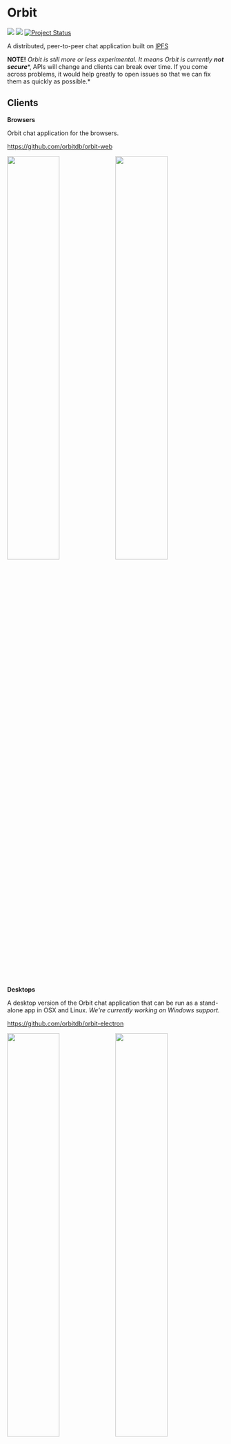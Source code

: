 # Orbit

[![](https://img.shields.io/badge/made%20by-Protocol%20Labs-blue.svg?style=flat-square)](http://ipn.io)
[![](https://img.shields.io/badge/freenode-%23ipfs-blue.svg?style=flat-square)](http://webchat.freenode.net/?channels=%23ipfs)
[![Project Status](https://badge.waffle.io/haadcode/orbit.svg?label=In%20Progress&title=Roadmap)](https://waffle.io/haadcode/orbit)

A distributed, peer-to-peer chat application built on [IPFS](http://ipfs.io)

**NOTE!** *Orbit is still more or less experimental. It means Orbit is currently* ***not secure****, APIs will change and clients can break over time. If you come across problems, it would help greatly to open issues so that we can fix them as quickly as possible.*

## Clients

**Browsers**

Orbit chat application for the browsers.

https://github.com/orbitdb/orbit-web

<img src="https://raw.githubusercontent.com/orbitdb/orbit-web/master/screenshots/screenshot1.png" width="49%">
<img src="https://raw.githubusercontent.com/orbitdb/orbit-web/master/screenshots/screenshot2.png" width="49%">

**Desktops**

A desktop version of the Orbit chat application that can be run as a stand-alone app in OSX and Linux. *We're currently working on Windows support.*

https://github.com/orbitdb/orbit-electron

<img src="https://github.com/orbitdb/orbit-electron/raw/master/screenshots/orbit-electron-screenshot1.png" width="49%">
<img src="https://github.com/orbitdb/orbit-electron/raw/master/screenshots/orbit-electron-screenshot2.png" width="49%">

**Terminal**

A prototype of a terminal client.

https://github.com/orbitdb/orbit-textui

## Core Library

### orbit-core

Orbit is intended to be embeddable in applications. `orbit-core` is a JavaScript implementation which can be used in Node.js, Browser and Electron applications and on websites.

[orbit-core](https://github.com/orbitdb/orbit-core)

### orbit-db

A serverless, p2p database built on IPFS. Orbit uses `orbit-db` to have a database for each channel in the chat network.

[orbit-db](https://github.com/haadcode/orbit-db)

### js-ipfs

A new peer-to-peer hypermedia protocol. Orbit uses IPFS as its data storage and [libp2p](https://github.com/libp2p/js-libp2p) to handle all the p2p networking.

- [js-ipfs](https://github.com/ipfs/js-ipfs) - IPFS JavaScript implementation
- [go-ipfs](https://github.com/ipfs/go-ipfs) - IPFS Go implementation
- https://github.com/ipfs/ipfs - IPFS on Github
- https://ipfs.io - IPFS Website

## Contributing

We would be happy to accept PRs! If you want to work on something, it'd be good to talk beforehand to make sure nobody else is working on it. You can reach us on IRC #ipfs on Freenode, or in the comments of the [issues section](https://github.com/orbitdb/orbit/issues).

A good place to start are the issues labelled ["help wanted"](https://github.com/orbitdb/orbit/issues?q=is%3Aopen+is%3Aissue+label%3A%22help+wanted%22+sort%3Areactions-%2B1-desc) or the project's [status board](https://waffle.io/haadcode/orbit).

## License

[MIT](LICENSE)
